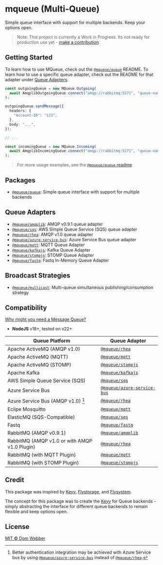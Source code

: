 # mqueue (Multi-Queue)

Simple queue interface with support for multiple backends. Keep your options
open.

> Note: This project is currently a Work in Progress. Its not ready for
> production use yet - [make a contribution](./CONTRIBUTING.md).

## Getting Started

To learn how to use MQueue, check out the [`@mqueue/queue`][] README. To learn
how to use a specific queue adapter, check out the README for that adapter under
[Queue Adapters](#queue-adapters).

```ts
const outgoingQueue = new MQueue.Outgoing(
  await AmqplibOutgoingQueue.connect("amqp://rabbitmq:5271", "queue-name"),
);

outgoingQueue.sendMessage({
  headers: {
    "Account-ID": "123",
  },
  body: "...",
});

// ...

const incomingQueue = new MQueue.Incoming(
  await AmqplibIncomingQueue.connect("amqp://rabbitmq:5271", "queue-name"),
);
```

> For more usage examples, see the
> [`@mqueue/queue` readme](https://github.com/domwebber/mqueue/blob/main/packages/queue/README.md#examples).

## Packages

- [`@mqueue/queue`][]: Simple queue interface with support for multiple backends

## Queue Adapters

- [`@mqueue/amqplib`][]: AMQP v0.9.1 queue adapter
- [`@mqueue/sqs`][]: AWS Simple Queue Service (SQS) queue adapter
- [`@mqueue/rhea`][]: AMQP v1.0 queue adapter
- [`@mqueue/azure-service-bus`][]: Azure Service Bus queue adapter
- [`@mqueue/mqtt`][]: MQTT Queue Adapter
- [`@mqueue/kafkajs`][]: Kafka Queue Adapter
- [`@mqueue/stompjs`][]: STOMP Queue Adapter
- [`@mqueue/fastq`][]: Fastq In-Memory Queue Adapter

## Broadcast Strategies

- [`@mqueue/multicast`][]: Multi-queue simultaneous publishing/consumption
  strategy

## Compatibility

[Why might you need a Message Queue?](https://blog.bytebytego.com/p/why-do-we-need-a-message-queue)

- **NodeJS** v18+, tested on v22+

| Queue Platform                                | Queue Adapter                   |
| --------------------------------------------- | ------------------------------- |
| Apache ActiveMQ (AMQP v1.0)                   | [`@mqueue/rhea`][]              |
| Apache ActiveMQ (MQTT)                        | [`@mqueue/mqtt`][]              |
| Apache ActiveMQ (STOMP)                       | [`@mqueue/stompjs`][]           |
| Apache Kafka                                  | [`@mqueue/kafkajs`][]           |
| AWS Simple Queue Service (SQS)                | [`@mqueue/sqs`][]               |
| Azure Service Bus                             | [`@mqueue/azure-service-bus`][] |
| Azure Service Bus (AMQP v1.0) [^1]            | [`@mqueue/rhea`][]              |
| Eclipe Mosquitto                              | [`@mqueue/mqtt`][]              |
| ElasticMQ (SQS-Compatible)                    | [`@mqueue/sqs`][]               |
| Fastq                                         | [`@mqueue/fastq`][]             |
| RabbitMQ (AMQP v0.9.1)                        | [`@mqueue/amqplib`][]           |
| RabbitMQ (AMQP v1.0 or with AMQP v1.0 Plugin) | [`@mqueue/rhea`][]              |
| RabbitMQ (with MQTT Plugin)                   | [`@mqueue/mqtt`][]              |
| RabbitMQ (with STOMP Plugin)                  | [`@mqueue/stompjs`][]           |

[^1]:
    Better authentication integration may be achieved with Azure Service bus by
    using [`@mqueue/azure-service-bus`][] instead of [`@mqueue/rhea`][].

## Credit

This package was inspired by [Keyv](https://github.com/jaredwray/keyv),
[Flystorage](https://github.com/duna-oss/flystorage), and
[Flysystem](https://flysystem.thephpleague.com).

The concept for this package was to create the
[Keyv](https://github.com/jaredwray/keyv) for Queue backends - simply
abstracting the interface for different queue backends to remain flexible and
keep options open.

## License

[MIT © Dom Webber](https://github.com/domwebber/mqueue/blob/main/LICENSE)

[`@mqueue/queue`]:
  https://github.com/domwebber/mqueue/blob/main/packages/queue/README.md
[`@mqueue/amqplib`]:
  https://github.com/domwebber/mqueue/blob/main/packages/amqplib/README.md
[`@mqueue/sqs`]:
  https://github.com/domwebber/mqueue/blob/main/packages/sqs/README.md
[`@mqueue/rhea`]:
  https://github.com/domwebber/mqueue/blob/main/packages/rhea/README.md
[`@mqueue/azure-service-bus`]:
  https://github.com/domwebber/mqueue/blob/main/packages/azure-service-bus/README.md
[`@mqueue/mqtt`]:
  https://github.com/domwebber/mqueue/blob/main/packages/mqtt/README.md
[`@mqueue/kafkajs`]:
  https://github.com/domwebber/mqueue/blob/main/packages/kafkajs/README.md
[`@mqueue/stompjs`]:
  https://github.com/domwebber/mqueue/blob/main/packages/stompjs/README.md
[`@mqueue/fastq`]:
  https://github.com/domwebber/mqueue/blob/main/packages/fastq/README.md
[`@mqueue/multicast`]:
  https://github.com/domwebber/mqueue/blob/main/packages/multicast/README.md
